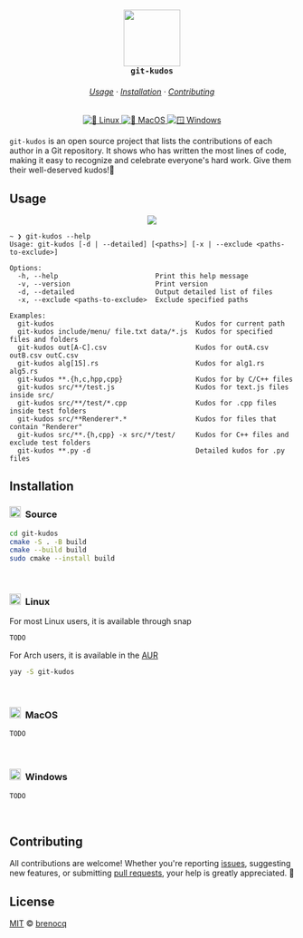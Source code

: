 <h3 align="center">
    <img width="100" src="https://github.com/user-attachments/assets/2a3bf635-c5e2-47a6-8478-82b4b9cf732c"/><br/>
    <code>git-kudos</code>
</h3>

<h6 align="center">
    <a href="https://github.com/brenocq/git-kudos#usage">Usage</a>
    ·
    <a href="https://github.com/brenocq/git-kudos#installation">Installation</a>
    ·
    <a href="https://github.com/brenocq/git-kudos#contributing">Contributing</a>
</h6>

<div align="center">
  <a href="https://github.com/brenocq/git-kudos/actions/workflows/linux.yml">
    <img src="https://github.com/brenocq/git-kudos/actions/workflows/linux.yml/badge.svg" alt="🐧 Linux">
  </a>
  <a href="https://github.com/brenocq/git-kudos/actions/workflows/macos.yml">
    <img src="https://github.com/brenocq/git-kudos/actions/workflows/macos.yml/badge.svg" alt="🍎 MacOS">
  </a>
  <a href="https://github.com/brenocq/git-kudos/actions/workflows/windows.yml">
    <img src="https://github.com/brenocq/git-kudos/actions/workflows/windows.yml/badge.svg" alt="🪟 Windows">
  </a>
</div>

`git-kudos` is an open source project that lists the contributions of each author in a Git repository. It shows who has written the most lines of code, making it easy to recognize and celebrate everyone's hard work. Give them their well-deserved kudos!🎉

## Usage

<p align="center">
    <img src="https://github.com/user-attachments/assets/c569a1e2-15ac-4026-93a2-39e33402da67">
</p>

```
~ ❯ git-kudos --help
Usage: git-kudos [-d | --detailed] [<paths>] [-x | --exclude <paths-to-exclude>]

Options:
  -h, --help                        Print this help message
  -v, --version                     Print version
  -d, --detailed                    Output detailed list of files
  -x, --exclude <paths-to-exclude>  Exclude specified paths

Examples:
  git-kudos                                   Kudos for current path
  git-kudos include/menu/ file.txt data/*.js  Kudos for specified files and folders
  git-kudos out[A-C].csv                      Kudos for outA.csv outB.csv outC.csv
  git-kudos alg[15].rs                        Kudos for alg1.rs alg5.rs
  git-kudos **.{h,c,hpp,cpp}                  Kudos for by C/C++ files
  git-kudos src/**/test.js                    Kudos for text.js files inside src/
  git-kudos src/**/test/*.cpp                 Kudos for .cpp files inside test folders
  git-kudos src/**Renderer*.*                 Kudos for files that contain "Renderer"
  git-kudos src/**.{h,cpp} -x src/*/test/     Kudos for C++ files and exclude test folders
  git-kudos **.py -d                          Detailed kudos for .py files
```

## Installation

<h3><img width="20" src="https://github.com/user-attachments/assets/24e01504-b9f9-47d2-b566-c0f74427768f">&nbsp; Source</h4>

```bash
cd git-kudos
cmake -S . -B build
cmake --build build
sudo cmake --install build
```

&nbsp;
<h3><img width="20" src="https://github.com/user-attachments/assets/9a87f037-99dc-482e-ad61-e0e88a3c5231">&nbsp; Linux</h3>

For most Linux users, it is available through snap

```bash
TODO
```

For Arch users, it is available in the [AUR](https://aur.archlinux.org/packages/git-kudos)

```bash
yay -S git-kudos
```

&nbsp;
<h3><img width="20" src="https://github.com/user-attachments/assets/f33cd73a-52e5-498f-869d-4812dde30f9b">&nbsp; MacOS</h3>

```bash
TODO
```

&nbsp;
<h3><img width="20" src="https://github.com/user-attachments/assets/1dc3e2ed-91f3-4db8-9c1d-906f81561ce5">&nbsp; Windows</h3>

```bash
TODO
```

&nbsp;
## Contributing
All contributions are welcome! Whether you're reporting [issues](https://github.com/brenocq/git-kudos/issues/new), suggesting new features, or submitting [pull requests](https://github.com/brenocq/git-kudos/compare), your help is greatly appreciated. 🫶

## License
[MIT](LICENSE) © [brenocq](brenocq.com)
